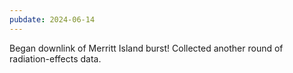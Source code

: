 ```yaml
---
pubdate: 2024-06-14
---
```


Began downlink of Merritt Island burst!  Collected another round of radiation-effects data.
